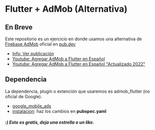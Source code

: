 # Flutter + AdMob (Alternativa)

## En Breve

Este repositorio es un ejercicio en donde usamos una alternativa de [Firebase AdMob](https://pub.dev/packages/firebase_admob) oficial en [pub.dev](https://pub.dev/)

- [Info: Ver publicación](https://dev.1futurista.com/flutter/agregar-ads-admob-flutter-15-minutos/)
- [Youtube: Agregar AdMob a Flutter en Español](https://www.youtube.com/watch?v=S8UeXH1mkvA&t=507s&ab_channel=BaldomeroCho)
- [Youtube: Agregar AdMob a Flutter en Español "Actualizado 2022"](https://youtu.be/tZODIjH_iIs)

## Dependencia
La dependencia, plugin o extención que usaremos es admob_flutter (no oficial de Google). 

- [google_mobile_ads](https://pub.dev/packages/google_mobile_ads)
- [instalacion](https://pub.dev/packages/google_mobile_ads/install): haz los cambios en **pubspec.yaml**

##### :) Esto es gratis, deja una estrella o un like.